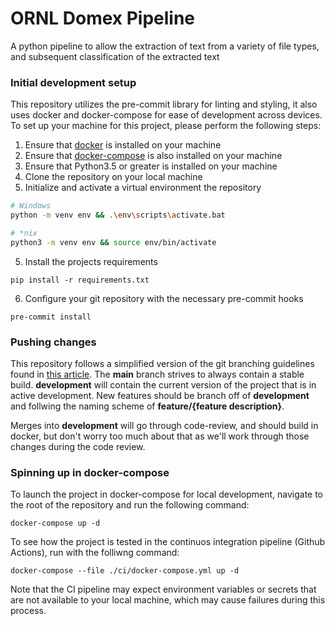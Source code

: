# ORNL Domex Pipeline
A python pipeline to allow the extraction of text from a variety of file types, and subsequent classification of the extracted text

### Initial development setup
This repository utilizes the pre-commit library for linting and styling, it also uses docker and docker-compose for ease of development across devices. To set up your machine for this project, please perform the following steps:
1. Ensure that [docker](https://docker.com) is installed on your machine
2. Ensure that [docker-compose](https://docs.docker.com/compose/install/) is also installed on your machine
3. Ensure that Python3.5 or greater is installed on your machine
4. Clone the repository on your local machine
5. Initialize and activate a virtual environment the repository

```bash
# Windows
python -m venv env && .\env\scripts\activate.bat

# *nix
python3 -m venv env && source env/bin/activate
```

5. Install the projects requirements

`pip install -r requirements.txt`

6. Configure your git repository with the necessary pre-commit hooks

`pre-commit install`

### Pushing changes
This repository follows a simplified version of the git branching guidelines found in [this article](https://nvie.com/posts/a-successful-git-branching-model/). The **main** branch strives to always contain a stable build. **development** will contain the current version of the project that is in active development. New features should be branch off of **development** and follwing the naming scheme of **feature/{feature description}**. 

Merges into **development** will go through code-review, and should build in docker, but don't worry too much about that as we'll work through those changes during the code review.

### Spinning up in docker-compose
To launch the project in docker-compose for local development, navigate to the root of the repository and run the following command:

`docker-compose up -d`

To see how the project is tested in the continuos integration pipeline (Github Actions), run with the folliwng command:

`docker-compose --file ./ci/docker-compose.yml up -d`

Note that the CI pipeline may expect environment variables or secrets that are not available to your local machine, which may cause failures during this process.